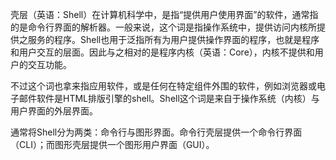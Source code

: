 壳层（英语：Shell）在计算机科学中，是指“提供用户使用界面”的软件，通常指的是命令行界面的解析器。一般来说，这个词是指操作系统中，提供访问内核所提供之服务的程序。Shell也用于泛指所有为用户提供操作界面的程序，也就是程序和用户交互的层面。因此与之相对的是程序内核（英语：Core），内核不提供和用户的交互功能。

不过这个词也拿来指应用软件，或是任何在特定组件外围的软件，例如浏览器或电子邮件软件是HTML排版引擎的shell。Shell这个词是来自于操作系统（内核）与用户界面的外层界面。

通常将Shell分为两类：命令行与图形界面。命令行壳层提供一个命令行界面（CLI）；而图形壳层提供一个图形用户界面（GUI）。